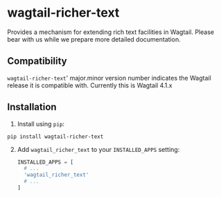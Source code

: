 wagtail-richer-text
===================

Provides a mechanism for extending rich text facilities in Wagtail. Please bear with us while we prepare more detailed documentation.

Compatibility
-------------

`wagtail-richer-text`' major.minor version number indicates the Wagtail release it is compatible with. Currently this is Wagtail 4.1.x

Installation
------------

1. Install using `pip`:
  ```shell
  pip install wagtail-richer-text
  ```
2. Add
   `wagtail_richer_text` to your `INSTALLED_APPS` setting:
   ```python
   INSTALLED_APPS = [
     # ...
     'wagtail_richer_text'
     # ...
   ]
   ```
